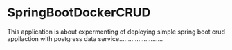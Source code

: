 # SpringBootDockerCRUD


This application is about expermenting of deploying simple spring boot crud appilaction with postgress data service.........................
